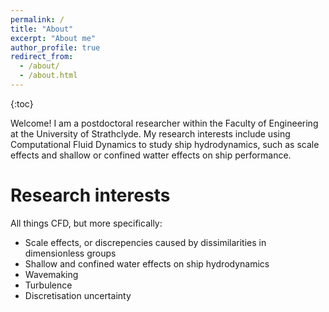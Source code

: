 ```yaml
---
permalink: /
title: "About"
excerpt: "About me"
author_profile: true
redirect_from: 
  - /about/
  - /about.html
---
```


{:toc}

Welcome! I am a postdoctoral researcher within the Faculty of Engineering at the University of Strathclyde. My research interests include using Computational Fluid Dynamics to study ship hydrodynamics, such as scale effects and shallow or confined watter effects on ship performance.

# Research interests

All things CFD, but more specifically:
- Scale effects, or discrepencies caused by dissimilarities in dimensionless groups
- Shallow and confined water effects on ship hydrodynamics
- Wavemaking 
- Turbulence
- Discretisation uncertainty


